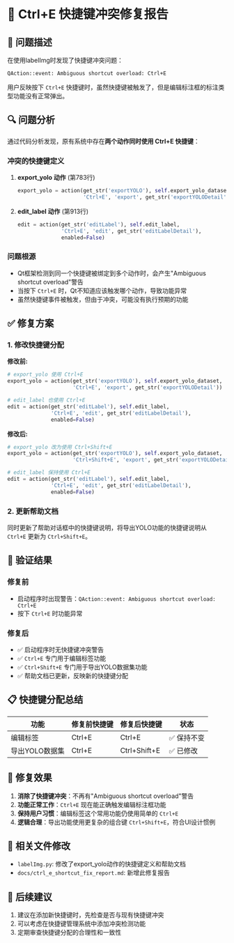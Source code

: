 # 🔧 Ctrl+E 快捷键冲突修复报告

## 🚨 问题描述

在使用labelImg时发现了快捷键冲突问题：

```
QAction::event: Ambiguous shortcut overload: Ctrl+E
```

用户反映按下 `Ctrl+E` 快捷键时，虽然快捷键被触发了，但是编辑标注框的标注类型功能没有正常弹出。

## 🔍 问题分析

通过代码分析发现，原有系统中存在**两个动作同时使用 Ctrl+E 快捷键**：

### 冲突的快捷键定义

1. **export_yolo 动作** (第783行)
   ```python
   export_yolo = action(get_str('exportYOLO'), self.export_yolo_dataset,
                        'Ctrl+E', 'export', get_str('exportYOLODetail'))
   ```

2. **edit_label 动作** (第913行)
   ```python
   edit = action(get_str('editLabel'), self.edit_label,
                 'Ctrl+E', 'edit', get_str('editLabelDetail'),
                 enabled=False)
   ```

### 问题根源

- Qt框架检测到同一个快捷键被绑定到多个动作时，会产生"Ambiguous shortcut overload"警告
- 当按下 `Ctrl+E` 时，Qt不知道应该触发哪个动作，导致功能异常
- 虽然快捷键事件被触发，但由于冲突，可能没有执行预期的功能

## ✅ 修复方案

### 1. 修改快捷键分配

**修改前:**
```python
# export_yolo 使用 Ctrl+E
export_yolo = action(get_str('exportYOLO'), self.export_yolo_dataset,
                     'Ctrl+E', 'export', get_str('exportYOLODetail'))

# edit_label 也使用 Ctrl+E  
edit = action(get_str('editLabel'), self.edit_label,
              'Ctrl+E', 'edit', get_str('editLabelDetail'),
              enabled=False)
```

**修改后:**
```python
# export_yolo 改为使用 Ctrl+Shift+E
export_yolo = action(get_str('exportYOLO'), self.export_yolo_dataset,
                     'Ctrl+Shift+E', 'export', get_str('exportYOLODetail'))

# edit_label 保持使用 Ctrl+E
edit = action(get_str('editLabel'), self.edit_label,
              'Ctrl+E', 'edit', get_str('editLabelDetail'),
              enabled=False)
```

### 2. 更新帮助文档

同时更新了帮助对话框中的快捷键说明，将导出YOLO功能的快捷键说明从 `Ctrl+E` 更新为 `Ctrl+Shift+E`。

## 🧪 验证结果

### 修复前
- 启动程序时出现警告：`QAction::event: Ambiguous shortcut overload: Ctrl+E`
- 按下 `Ctrl+E` 时功能异常

### 修复后
- ✅ 启动程序时无快捷键冲突警告
- ✅ `Ctrl+E` 专门用于编辑标签功能
- ✅ `Ctrl+Shift+E` 专门用于导出YOLO数据集功能
- ✅ 帮助文档已更新，反映新的快捷键分配

## 📋 快捷键分配总结

| 功能 | 修复前快捷键 | 修复后快捷键 | 状态 |
|------|-------------|-------------|------|
| 编辑标签 | Ctrl+E | Ctrl+E | ✅ 保持不变 |
| 导出YOLO数据集 | Ctrl+E | Ctrl+Shift+E | ✅ 已修改 |

## 🎯 修复效果

1. **消除了快捷键冲突**：不再有"Ambiguous shortcut overload"警告
2. **功能正常工作**：`Ctrl+E` 现在能正确触发编辑标注框功能
3. **保持用户习惯**：编辑标签这个常用功能仍使用简单的 `Ctrl+E`
4. **逻辑合理**：导出功能使用更复杂的组合键 `Ctrl+Shift+E`，符合UI设计惯例

## 📝 相关文件修改

- `labelImg.py`: 修改了export_yolo动作的快捷键定义和帮助文档
- `docs/ctrl_e_shortcut_fix_report.md`: 新增此修复报告

## 🔮 后续建议

1. 建议在添加新快捷键时，先检查是否与现有快捷键冲突
2. 可以考虑在快捷键管理系统中添加冲突检测功能
3. 定期审查快捷键分配的合理性和一致性
